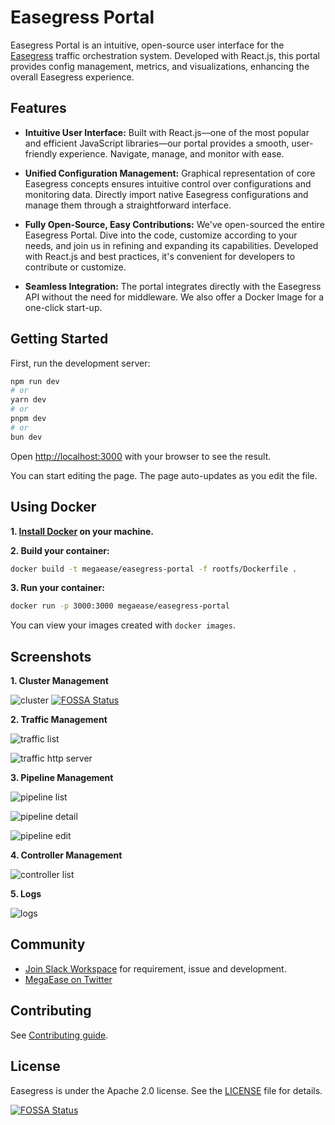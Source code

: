 # Easegress Portal

Easegress Portal is an intuitive, open-source user interface for the [Easegress](https://github.com/megaease/easegress) traffic orchestration system. Developed with React.js, this portal provides config management, metrics, and visualizations, enhancing the overall Easegress experience.

## Features

-  **Intuitive User Interface:** Built with React.js—one of the most popular and efficient JavaScript libraries—our portal provides a smooth, user-friendly experience. Navigate, manage, and monitor with ease.

-  **Unified Configuration Management:** Graphical representation of core Easegress concepts ensures intuitive control over configurations and monitoring data. Directly import native Easegress configurations and manage them through a straightforward interface.

-  **Fully Open-Source, Easy Contributions:** We've open-sourced the entire Easegress Portal. Dive into the code, customize according to your needs, and join us in refining and expanding its capabilities. Developed with React.js and best practices, it's convenient for developers to contribute or customize.

-  **Seamless Integration:** The portal integrates directly with the Easegress API without the need for middleware. We also offer a Docker Image for a one-click start-up.

## Getting Started

First, run the development server:

```bash
npm run dev
# or
yarn dev
# or
pnpm dev
# or
bun dev
```

Open [http://localhost:3000](http://localhost:3000) with your browser to see the result.

You can start editing the page. The page auto-updates as you edit the file.

## Using Docker

**1. [Install Docker](https://docs.docker.com/get-docker/) on your machine.**

**2. Build your container:**
```bash
docker build -t megaease/easegress-portal -f rootfs/Dockerfile .
```

**3. Run your container:**
```bash
docker run -p 3000:3000 megaease/easegress-portal
```

You can view your images created with `docker images`.

## Screenshots

**1. Cluster Management**

![cluster](./docs/imgs/cluster.png)
[![FOSSA Status](https://app.fossa.com/api/projects/git%2Bgithub.com%2Feasegress-io%2Feasegress-portal.svg?type=shield)](https://app.fossa.com/projects/git%2Bgithub.com%2Feasegress-io%2Feasegress-portal?ref=badge_shield)

**2. Traffic Management**

![traffic list](./docs/imgs/traffic-list.png)

![traffic http server](./docs/imgs/traffic-http-server.png)

**3. Pipeline Management**

![pipeline list](./docs/imgs/pipeline-list.png)

![pipeline detail](./docs/imgs/pipeline-detail.png)

![pipeline edit](./docs/imgs/pipeline-edit.png)

**4. Controller Management**

![controller list](./docs/imgs/controller-list.png)

**5. Logs**

![logs](./docs/imgs/logs.png)

## Community

- [Join Slack Workspace](https://join.slack.com/t/openmegaease/shared_invite/zt-upo7v306-lYPHvVwKnvwlqR0Zl2vveA) for requirement, issue and development.
- [MegaEase on Twitter](https://twitter.com/megaease)

## Contributing

See [Contributing guide](./CONTRIBUTING.md#contributing).

## License

Easegress is under the Apache 2.0 license. See the [LICENSE](./LICENSE) file for details.


[![FOSSA Status](https://app.fossa.com/api/projects/git%2Bgithub.com%2Feasegress-io%2Feasegress-portal.svg?type=large)](https://app.fossa.com/projects/git%2Bgithub.com%2Feasegress-io%2Feasegress-portal?ref=badge_large)